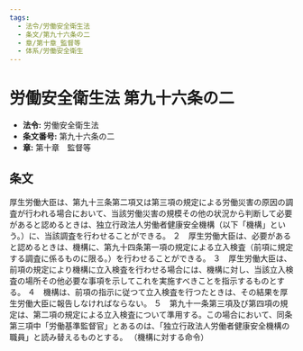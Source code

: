 ```yaml
---
tags:
  - 法令/労働安全衛生法
  - 条文/第九十六条の二
  - 章/第十章_監督等
  - 体系/労働安全衛生
---
```

# 労働安全衛生法 第九十六条の二

- **法令:** 労働安全衛生法
- **条文番号:** 第九十六条の二
- **章:** 第十章　監督等

## 条文
厚生労働大臣は、第九十三条第二項又は第三項の規定による労働災害の原因の調査が行われる場合において、当該労働災害の規模その他の状況から判断して必要があると認めるときは、独立行政法人労働者健康安全機構（以下「機構」という。）に、当該調査を行わせることができる。
２　厚生労働大臣は、必要があると認めるときは、機構に、第九十四条第一項の規定による立入検査（前項に規定する調査に係るものに限る。）を行わせることができる。
３　厚生労働大臣は、前項の規定により機構に立入検査を行わせる場合には、機構に対し、当該立入検査の場所その他必要な事項を示してこれを実施すべきことを指示するものとする。
４　機構は、前項の指示に従つて立入検査を行つたときは、その結果を厚生労働大臣に報告しなければならない。
５　第九十一条第三項及び第四項の規定は、第二項の規定による立入検査について準用する。この場合において、同条第三項中「労働基準監督官」とあるのは、「独立行政法人労働者健康安全機構の職員」と読み替えるものとする。
（機構に対する命令）

